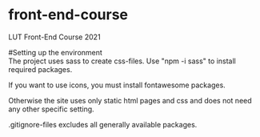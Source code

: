 # front-end-course
LUT Front-End Course 2021

#Setting up the environment<br>
The project uses sass to create css-files. Use "npm -i sass" to install required packages.

If you want to use icons, you must install fontawesome packages.

Otherwise the site uses only static html pages and css and does not need any other specific setting.

.gitignore-files excludes all generally available packages.

